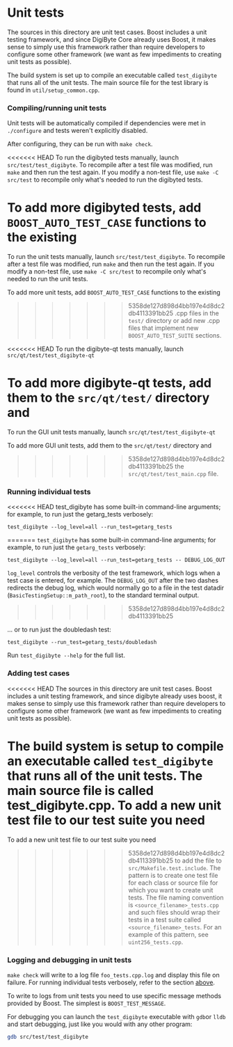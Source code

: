 # Unit tests

The sources in this directory are unit test cases. Boost includes a
unit testing framework, and since DigiByte Core already uses Boost, it makes
sense to simply use this framework rather than require developers to
configure some other framework (we want as few impediments to creating
unit tests as possible).

The build system is set up to compile an executable called `test_digibyte`
that runs all of the unit tests. The main source file for the test library is found in
`util/setup_common.cpp`.

### Compiling/running unit tests

Unit tests will be automatically compiled if dependencies were met in `./configure`
and tests weren't explicitly disabled.

After configuring, they can be run with `make check`.

<<<<<<< HEAD
To run the digibyted tests manually, launch `src/test/test_digibyte`. To recompile
after a test file was modified, run `make` and then run the test again. If you
modify a non-test file, use `make -C src/test` to recompile only what's needed
to run the digibyted tests.

To add more digibyted tests, add `BOOST_AUTO_TEST_CASE` functions to the existing
=======
To run the unit tests manually, launch `src/test/test_digibyte`. To recompile
after a test file was modified, run `make` and then run the test again. If you
modify a non-test file, use `make -C src/test` to recompile only what's needed
to run the unit tests.

To add more unit tests, add `BOOST_AUTO_TEST_CASE` functions to the existing
>>>>>>> 5358de127d898d4bb197e4d8dc2db4113391bb25
.cpp files in the `test/` directory or add new .cpp files that
implement new `BOOST_AUTO_TEST_SUITE` sections.

<<<<<<< HEAD
To run the digibyte-qt tests manually, launch `src/qt/test/test_digibyte-qt`

To add more digibyte-qt tests, add them to the `src/qt/test/` directory and
=======
To run the GUI unit tests manually, launch `src/qt/test/test_digibyte-qt`

To add more GUI unit tests, add them to the `src/qt/test/` directory and
>>>>>>> 5358de127d898d4bb197e4d8dc2db4113391bb25
the `src/qt/test/test_main.cpp` file.

### Running individual tests

<<<<<<< HEAD
test_digibyte has some built-in command-line arguments; for
example, to run just the getarg_tests verbosely:

    test_digibyte --log_level=all --run_test=getarg_tests
=======
`test_digibyte` has some built-in command-line arguments; for
example, to run just the `getarg_tests` verbosely:

    test_digibyte --log_level=all --run_test=getarg_tests -- DEBUG_LOG_OUT

`log_level` controls the verbosity of the test framework, which logs when a
test case is entered, for example. The `DEBUG_LOG_OUT` after the two dashes
redirects the debug log, which would normally go to a file in the test datadir
(`BasicTestingSetup::m_path_root`), to the standard terminal output.
>>>>>>> 5358de127d898d4bb197e4d8dc2db4113391bb25

... or to run just the doubledash test:

    test_digibyte --run_test=getarg_tests/doubledash

Run `test_digibyte --help` for the full list.

### Adding test cases

<<<<<<< HEAD
The sources in this directory are unit test cases.  Boost includes a
unit testing framework, and since digibyte already uses boost, it makes
sense to simply use this framework rather than require developers to
configure some other framework (we want as few impediments to creating
unit tests as possible).

The build system is setup to compile an executable called `test_digibyte`
that runs all of the unit tests.  The main source file is called
test_digibyte.cpp. To add a new unit test file to our test suite you need
=======
To add a new unit test file to our test suite you need
>>>>>>> 5358de127d898d4bb197e4d8dc2db4113391bb25
to add the file to `src/Makefile.test.include`. The pattern is to create
one test file for each class or source file for which you want to create
unit tests. The file naming convention is `<source_filename>_tests.cpp`
and such files should wrap their tests in a test suite
called `<source_filename>_tests`. For an example of this pattern,
see `uint256_tests.cpp`.

### Logging and debugging in unit tests

`make check` will write to a log file `foo_tests.cpp.log` and display this file
on failure. For running individual tests verbosely, refer to the section
[above](#running-individual-tests).

To write to logs from unit tests you need to use specific message methods
provided by Boost. The simplest is `BOOST_TEST_MESSAGE`.

For debugging you can launch the `test_digibyte` executable with `gdb`or `lldb` and
start debugging, just like you would with any other program:

```bash
gdb src/test/test_digibyte
```
